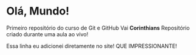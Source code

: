 # Olá, Mundo!
Primeiro repositório do curso de Git e GitHub
Vai **Corinthians**
Repositório criado durante uma aula ao vivo!

Essa linha eu adicionei diretamente no site! QUE IMPRESSIONANTE!
